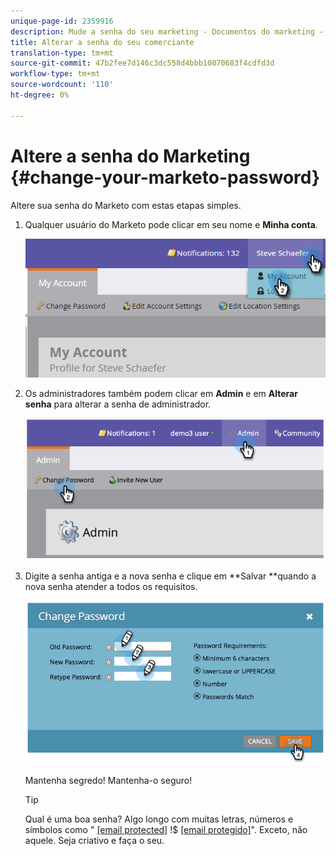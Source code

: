 ```yaml
---
unique-page-id: 2359916
description: Mude a senha do seu marketing - Documentos do marketing - Documentação do produto
title: Alterar a senha do seu comerciante
translation-type: tm+mt
source-git-commit: 47b2fee7d146c3dc558d4bbb10070683f4cdfd3d
workflow-type: tm+mt
source-wordcount: '110'
ht-degree: 0%

---
```



# Altere a senha do Marketing {#change-your-marketo-password}

Altere sua senha do Marketo com estas etapas simples.

1. Qualquer usuário do Marketo pode clicar em seu nome e **Minha conta**.

   ![](assets/image2015-11-10-10-3a40-3a8.png)

1. Os administradores também podem clicar em **Admin** e em **Alterar senha** para alterar a senha de administrador.

   ![](assets/image2014-9-10-9-3a43-3a47.png)

1. Digite a senha antiga e a nova senha e clique em **Salvar **quando a nova senha atender a todos os requisitos.

   ![](assets/image2014-9-10-9-3a44-3a2.png)

   Mantenha segredo! Mantenha-o seguro!

   >[!TIP]
   >
   >Qual é uma boa senha? Algo longo com muitas letras, números e símbolos como &quot; [[email protected]](http://docs.marketo.com/cdn-cgi/l/email-protection) !$ [[email protegido]](http://docs.marketo.com/cdn-cgi/l/email-protection)&quot;. Exceto, não aquele. Seja criativo e faça o seu.

